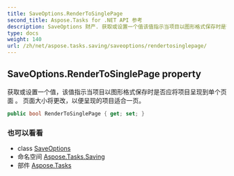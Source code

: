 ```yaml
---
title: SaveOptions.RenderToSinglePage
second_title: Aspose.Tasks for .NET API 参考
description: SaveOptions 财产. 获取或设置一个值该值指示当项目以图形格式保存时是否应将项目呈现到单个页面  页面大小将更改以便呈现的项目适合一页
type: docs
weight: 140
url: /zh/net/aspose.tasks.saving/saveoptions/rendertosinglepage/
---
```

## SaveOptions.RenderToSinglePage property

获取或设置一个值，该值指示当项目以图形格式保存时是否应将项目呈现到单个页面 。 页面大小将更改，以便呈现的项目适合一页。

```csharp
public bool RenderToSinglePage { get; set; }
```

### 也可以看看

* class [SaveOptions](../)
* 命名空间 [Aspose.Tasks.Saving](../../saveoptions/)
* 部件 [Aspose.Tasks](../../../)


